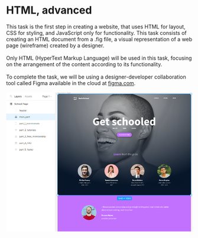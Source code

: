 <h1>HTML, advanced</h1>

This task is the first step in creating a website, that uses HTML for layout, CSS for styling, and JavaScript only for functionality. This task consists of creating an HTML document from a .fig file, a visual representation of a web page (wireframe) created by a designer.  <br>
<br>Only HTML (HyperText Markup Language) will be used in this task, focusing on the arrangement of the content according to its functionality.   <br><br>
To complete the task, we will be using a designer-developer collaboration tool called Figma available in the cloud at [figma.com](http://figma.com "figma.com").<br><br>
![Wireframe in figma tool](./Figma%20tool.png)
